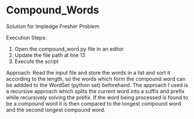 # Compound_Words
Solution for Impledge Fresher Problem

Execution Steps:
1.   Open the compound_word.py file in an editor
2.   Update the file path at line 13
3.   Execute the script

Approach:
Read the input file and store the words in a list and sort it according to the length, so the words which form the compound word can be addded to the WordSet (python set) beforehand.
The approach I used is a recursive approach which splits the current word into a suffix and prefix while recursively solving the prefix.
If the word being processed is found to be a compound word it is then compared to the longest compound word and the second longest compound word.

